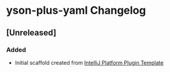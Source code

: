 <!-- Keep a Changelog guide -> https://keepachangelog.com -->

# yson-plus-yaml Changelog

## [Unreleased]
### Added
- Initial scaffold created from [IntelliJ Platform Plugin Template](https://github.com/JetBrains/intellij-platform-plugin-template)
